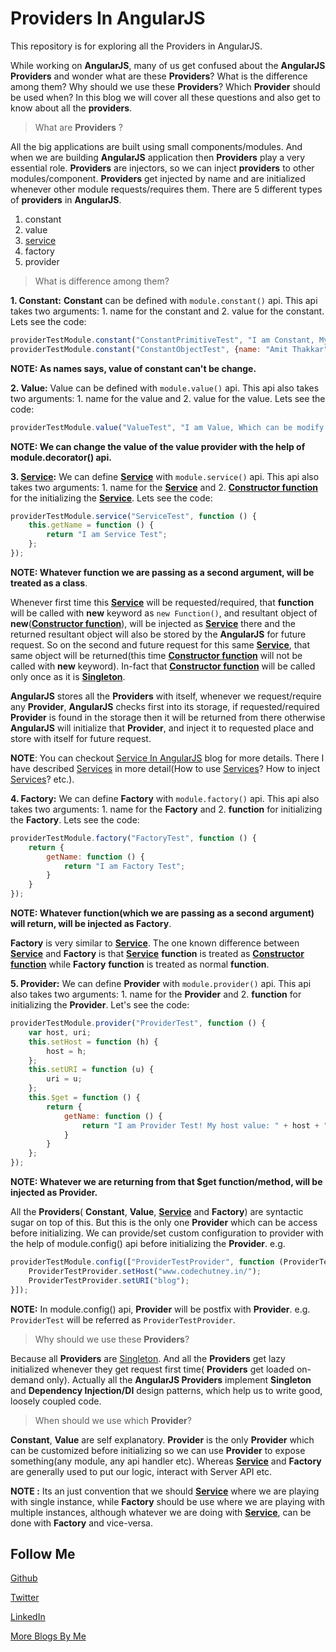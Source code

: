 Providers In AngularJS
======================

This repository is for exploring all the Providers in AngularJS.

While working on **AngularJS**, many of us get confused about the **AngularJS** **Providers** and wonder what are these **Providers**? What is the difference among them? Why should we use these **Providers**? Which **Provider** should be used when? In this blog we will cover all these questions and also get to know about all the **providers**.

> What are **Providers** ?

All the big applications are built using small components/modules. And when we are building **AngularJS** application then **Providers** play a very essential role. **Providers** are injectors, so we can inject **providers** to other modules/component. **Providers** get injected by name and are initialized whenever other module requests/requires them. There are 5 different types of **providers** in **AngularJS**.

1. constant
2. value
3. [service](http://codechutney.in/blog/angularjs/service-in-angularjs/)
4. factory
5. provider

> What is difference among them?

**1. Constant:** **Constant** can be defined with ```module.constant()``` api. This api takes two arguments: 1. name for the constant and 2. value for the constant. Lets see the code:

```JavaScript
providerTestModule.constant("ConstantPrimitiveTest", "I am Constant, My value can't be changed.");
providerTestModule.constant("ConstantObjectTest", {name: "Amit Thakkar", age: 23});
```

**NOTE: As names says, value of constant can't be change.**

**2. Value:** Value can be defined with ```module.value()``` api. This api also takes two arguments: 1. name for the value and 2. value for the value. Lets see the code:

```JavaScript
providerTestModule.value("ValueTest", "I am Value, Which can be modify.");
```

**NOTE: We can change the value of the value provider with the help of module.decorator() api.**

**3. [Service](http://codechutney.in/blog/angularjs/service-in-angularjs/):** We can define **[Service](http://codechutney.in/blog/angularjs/service-in-angularjs/)** with ```module.service()``` api. This api also takes two arguments: 1. name for the **[Service](http://codechutney.in/blog/angularjs/service-in-angularjs/)** and 2. [**Constructor function**](http://codechutney.in/blog/javascript/constructor-pattern/) for the initializing the **[Service](http://codechutney.in/blog/angularjs/service-in-angularjs/)**. Lets see the code:

```JavaScript
providerTestModule.service("ServiceTest", function () {
    this.getName = function () {
        return "I am Service Test";
    };
});
```

**NOTE: Whatever function we are passing as a second argument, will be treated as a class**.

Whenever first time this **[Service](http://codechutney.in/blog/angularjs/service-in-angularjs/)** will be requested/required, that **function** will be called with **new** keyword as ```new Function()```, and resultant object of **new**([**Constructor function**](http://codechutney.in/blog/javascript/constructor-pattern/)), will be injected as **[Service](http://codechutney.in/blog/angularjs/service-in-angularjs/)** there and the returned resultant object will also be stored by the **AngularJS** for future request. So on the second and future request for this same **[Service](http://codechutney.in/blog/angularjs/service-in-angularjs/)**, that same object will be returned(this time [**Constructor function**](http://codechutney.in/blog/javascript/constructor-pattern/) will not be called with **new** keyword). In-fact that [**Constructor function**](http://codechutney.in/blog/javascript/constructor-pattern/) will be called only once as it is [**Singleton**](http://codechutney.in/blog/nodejs/singleton-pattern-with-javascript/).

**AngularJS** stores all the **Providers** with itself, whenever we request/require any **Provider**, **AngularJS** checks first into its storage, if requested/required **Provider** is found in the storage then it will be returned from there otherwise **AngularJS** will initialize that **Provider**, and inject it to requested place and store with itself for future request.

**NOTE**: You can checkout [Service In AngularJS](http://codechutney.in/blog/angularjs/service-in-angularjs/) blog for more details. There I have described [Services](http://codechutney.in/blog/angularjs/service-in-angularjs/) in more detail(How to use [Services](http://codechutney.in/blog/javascript/constructor-pattern/)? How to inject [Services](http://codechutney.in/blog/javascript/constructor-pattern/)? etc.).

**4. Factory:** We can define **Factory** with ```module.factory()``` api. This api also takes two arguments: 1. name for the **Factory** and 2. **function** for initializing the **Factory**. Lets see the code:

```JavaScript
providerTestModule.factory("FactoryTest", function () {
    return {
        getName: function () {
            return "I am Factory Test";
        }
    }
});
```

**NOTE: Whatever function(which we are passing as a second argument) will return, will be injected as Factory**.

**Factory** is very similar to **[Service](http://codechutney.in/blog/angularjs/service-in-angularjs/)**. The one known difference between **[Service](http://codechutney.in/blog/angularjs/service-in-angularjs/)** and **Factory** is that **[Service](http://codechutney.in/blog/angularjs/service-in-angularjs/)** **function** is treated as [**Constructor function**](http://codechutney.in/blog/javascript/constructor-pattern/) while **Factory** **function** is treated as normal **function**.

**5. Provider:** We can define **Provider** with ```module.provider()``` api. This api also takes two arguments: 1. name for the **Provider** and 2. **function** for initializing the **Provider**. Let's see the code:

```JavaScript
providerTestModule.provider("ProviderTest", function () {
    var host, uri;
    this.setHost = function (h) {
        host = h;
    };
    this.setURI = function (u) {
        uri = u;
    };
    this.$get = function () {
        return {
            getName: function () {
                return "I am Provider Test! My host value: " + host + " and URI value: " + uri;
            }
        }
    };
});
```

**NOTE: Whatever we are returning from that $get function/method, will be injected as Provider.**

All the **Providers**( **Constant**, **Value**, **[Service](http://codechutney.in/blog/angularjs/service-in-angularjs/)** and **Factory**) are syntactic sugar on top of this. But this is the only one **Provider** which can be access before initializing. We can provide/set custom configuration to provider with the help of module.config() api before initializing the **Provider**. e.g.

```JavaScript
providerTestModule.config(["ProviderTestProvider", function (ProviderTestProvider) {
    ProviderTestProvider.setHost("www.codechutney.in/");
    ProviderTestProvider.setURI("blog");
}]);
```

**NOTE:** In module.config() api, **Provider** will be postfix with **Provider**. e.g. ```ProviderTest``` will be referred as ```ProviderTestProvider```.

> Why should we use these **Providers**?

Because all **Providers** are [Singleton](http://codechutney.in/blog/nodejs/singleton-pattern-with-javascript/). And all the **Providers** get lazy initialized whenever they get request first time( **Providers** get loaded on-demand only). Actually all the **AngularJS Providers** implement **Singleton** and **Dependency Injection/DI** design patterns, which help us to write good, loosely coupled code.

> When should we use which **Provider**?

**Constant**, **Value** are self explanatory. **Provider** is the only **Provider** which can be customized before initializing so we can use **Provider** to expose something(any module, any api handler etc). Whereas **[Service](http://codechutney.in/blog/angularjs/service-in-angularjs/)** and **Factory** are generally used to put our logic, interact with Server API etc.

**NOTE :** Its an just convention that we should **[Service](http://codechutney.in/blog/angularjs/service-in-angularjs/)** where we are playing with single instance, while **Factory** should be use where we are playing with multiple instances, although whatever we are doing with **[Service](http://codechutney.in/blog/angularjs/service-in-angularjs/)**, can be done with **Factory** and vice-versa.

Follow Me
---
[Github](https://github.com/AmitThakkar)

[Twitter](https://twitter.com/amit_thakkar01)

[LinkedIn](https://in.linkedin.com/in/amitthakkar01)

[More Blogs By Me](http://amitthakkar.github.io/)